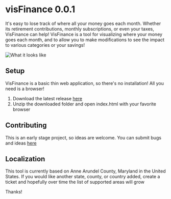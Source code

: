 # visFinance 0.0.1
It's easy to lose track of where all your money goes each month. Whether its retirement contributions, monthly subscriptions, or even your taxes, 
VisFinance can help! VisFinance is a tool for visualizing where your money goes each month, and to allow you to make modifications to see the impact
to various categories or your savings!

![What it looks like](https://github.com/pooshla/visFinance/master/visFinance/img/screen.png)

## Setup

VisFinance is a basic thin web application, so there's no installation! All you need is a browser!

1. Download the latest release [here](https://github.com/pooshla/visFinance/releases)
2. Unzip the downloaded folder and open index.html with your favorite browser

## Contributing

This is an early stage project, so ideas are welcome. You can submit bugs and ideas [here](https://github.com/pooshla/visFinance/issues)

## Localization

This tool is currently based on Anne Arundel County, Maryland in the United States. If you would like another state, county, or country added, create a ticket and hopefully over time the list of supported areas will grow

Thanks!
